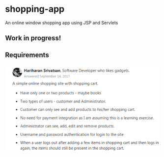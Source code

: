 # shopping-app
An online window shopping app using JSP and Servlets

## Work in progress!

## Requirements
![shopping-app-requirements](/images/shopping-app-requirements.PNG)  
